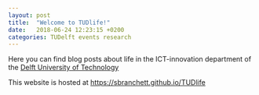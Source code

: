 ```yaml
---
layout: post
title:  "Welcome to TUDlife!"
date:   2018-06-24 12:23:15 +0200
categories: TUDelft events research
---
```

Here you can find blog posts about life in the ICT-innovation department of the 
[Delft University of Technology](https://www.tudelft.nl/en/)


This website is hosted at <https://sbranchett.github.io/TUDlife>
